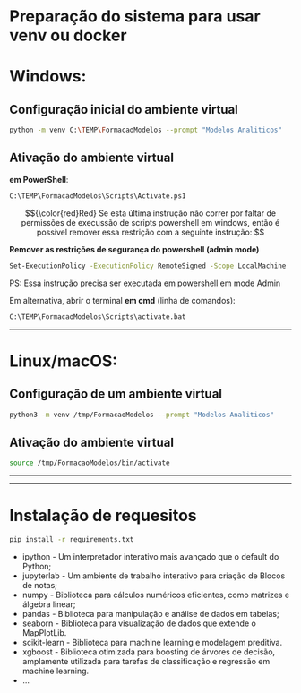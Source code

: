 # Preparação do sistema para usar venv ou docker

# Windows: 

## Configuração inicial do ambiente virtual 
```bash
python -m venv C:\TEMP\FormacaoModelos --prompt "Modelos Analiticos"
```

## Ativação do ambiente virtual

**em PowerShell**:
```bash
C:\TEMP\FormacaoModelos\Scripts\Activate.ps1
```
$${\color{red}Red}
Se esta última instrução não correr por faltar de permissões de execussão de scripts powershell em windows, então é possível remover essa restrição com a seguinte instrução:
$$


**Remover as restrições de segurança do powershell (admin mode)**
```bash
Set-ExecutionPolicy -ExecutionPolicy RemoteSigned -Scope LocalMachine
```
PS: Essa instrução precisa ser executada em powershell em mode Admin


Em alternativa, abrir o terminal
**em cmd** (linha de comandos):
```bash
C:\TEMP\FormacaoModelos\Scripts\activate.bat
```

* * * 

# Linux/macOS: 

## Configuração de um ambiente virtual
```bash
python3 -m venv /tmp/FormacaoModelos --prompt "Modelos Analiticos"
```

## Ativação do ambiente virtual
```bash
source /tmp/FormacaoModelos/bin/activate
```


* * * 
* * * 

# Instalação de requesitos
```bash
pip install -r requirements.txt
```

* ipython - Um interpretador interativo mais avançado que o default do Python;
* jupyterlab - Um ambiente de trabalho interativo para criação de Blocos de notas;
* numpy - Biblioteca para cálculos numéricos eficientes, como matrizes e álgebra linear;
* pandas - Biblioteca para manipulação e análise de dados em tabelas;
* seaborn - Biblioteca para visualização de dados que extende o MapPlotLib.
* scikit-learn - Biblioteca para machine learning e modelagem preditiva.
* xgboost - Biblioteca otimizada para boosting de árvores de decisão, amplamente utilizada para tarefas de classificação e regressão em machine learning.
* ...
